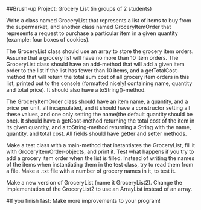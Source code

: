 ##Brush-up Project: Grocery List
(in groups of 2 students) 

Write a class named GroceryList that represents a list of items to buy from the supermarket, and another class named GroceryItemOrder that represents a request to purchase a particular item in a given quantity (example: four boxes of cookies).

The GroceryList class should use an array to store the grocery item orders. Assume that a grocery list will have no more than 10 item orders. The GroceryList class should have an add-method that will add a given item order to the list if the list has fewer than 10 items, and a getTotalCost-method that will return the total sum cost of all grocery item orders in this list, printed out to the console (formatted nicely! containing name, quantity and total price). It should also have a toString()-method.

The GroceryItemOrder class should have an item name, a quantity, and a price per unit, all incapsulated, and it should have a constructor setting all these values, and one only setting the name(the default quantity should be one). It should have a getCost-method returning the total cost of the item in its given quantity, and a toString-method returning a String with the name, quantity, and total cost. All fields should have getter and setter methods.

Make a test class with a main-method that instantiates the GroceryList, fill it with GroceryItemOrder-objects, and print it. Test what happens if you try to add a grocery item order when the list is filled.
Instead of writing the names of the items when instantiating them in the test class, try to read them from a file. Make a .txt file with a number of grocery names in it, to test it.

Make a new version of GroceryList (name it GroceryList2). Change the implementation of the GroceryList2 to use an ArrayList instead of an array.

#If you finish fast: Make more improvements to your program!
